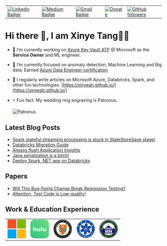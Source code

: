 | | | | | |
|-|-|-|-|-|
|[![Linkedin Badge](https://img.shields.io/badge/xinye-blue?style=flat-square&logo=Linkedin&logoColor=white&link=https://www.linkedin.com/in/xinye-tang/)](https://www.linkedin.com/in/xinye-tang/)|[![Medium Badge](https://img.shields.io/badge/TangTalk-black?style=flat-square&labelColor=000000&logo=Medium&link=https://xinyeah.github.io/)](https://xinyeah.github.io/)|[![Gmail Badge](https://img.shields.io/badge/tangxinye.tina@gmail.com-red?style=flat-square&logo=Gmail&logoColor=white&link=mailto:tangxinye.tina@gmail.com)](mailto:tangxinye.tina@gmail.com)|[![Donate](https://img.shields.io/badge/Support-%24-blue)](https://www.paypal.me/xinyeah)|[![GitHub followers](https://img.shields.io/github/followers/xinyeah?label=Follow&style=social)](https://github.com/xinyeah/?tab=follow)|


# Hi there 👋, I am Xinye Tang👩‍💻

- 🔭 I’m currently working on [Azure Key Vault ATP](https://docs.microsoft.com/en-us/azure/security-center/advanced-threat-protection-key-vault) @ Microsoft as the **Service Owner** and ML engineer.

- 🌱 I’m currently focused on anomaly detection, Machine Learning and Big data. Earned [Azure Data Engineer certification](https://www.youracclaim.com/badges/ba23d9b9-e09b-4c41-84c7-37d4de1ded6c/public_url)

- 📝 I regularly write articles on Microsoft Azure, Databricks, Spark, and other fun technologies. [https://xinyeah.github.io/](https://xinyeah.github.io/)

- ⚡ Fun fact: My wedding ring engraving is Patronus.

  <img src="https://images.ctfassets.net/usf1vwtuqyxm/6LWiIIfCx2eQkSU8yQeq88/bd866f01c30702ceafbd72151cdfdc82/Patronus_PM_B3C21M3HarrysPatronusChargingDownDementorsAcrossTheLake.Moment.jpg?w=914" alt="Patronus"  width="880"/>

##  Latest Blog Posts

<!-- BLOG-POST-LIST:START -->
- [Spark stateful streaming processing is stuck in StateStoreSave stage!](https://xinyeah.github.io/Spark-stateful-streaming-processing-is-stuck-in-StateStoreSave-stage/)
- [Databricks Migration Guide](https://xinyeah.github.io/databricks-migration-guide/)
- [Always flush Application Insights](https://xinyeah.github.io/always-flush-application-insights/)
- [Java serialization is a bitch!](https://xinyeah.github.io/Java-serialization-is-a-bitch/)
- [Deploy Spark .NET app on Databricks](https://xinyeah.github.io/deploy-spark-dotnet-app-on-databricks/)
<!-- BLOG-POST-LIST:END -->

## Papers

- [Will This Bug-fixing Change Break Regression Testing?](https://ieeexplore.ieee.org/document/7321218)
- [Attention, Test Code is Low-quality!](http://ceur-ws.org/Vol-1469/paper5.pdf)


## Work & Education Experience
<table>
  <tr>
    <td><img src="https://raw.githubusercontent.com/xinyeah/xinyeah/master/images/microsoft.png" alt="Microsoft" width="60"/></td>
    <td><img src="https://raw.githubusercontent.com/xinyeah/xinyeah/master/images/hulu.png" alt="Hulu" width="60"/></td>
    <td><img src="https://raw.githubusercontent.com/xinyeah/xinyeah/master/images/waterloo.png" alt="University of Waterloo" width="60"/></td>
    <td><img src="https://raw.githubusercontent.com/xinyeah/xinyeah/master/images/cas.png" alt="UCAS" width="60"/></td>
    <td><img src="https://raw.githubusercontent.com/xinyeah/xinyeah/master/images/whu.png" alt="Wuhan University" width="60"/></td>
  </tr>
</table>

